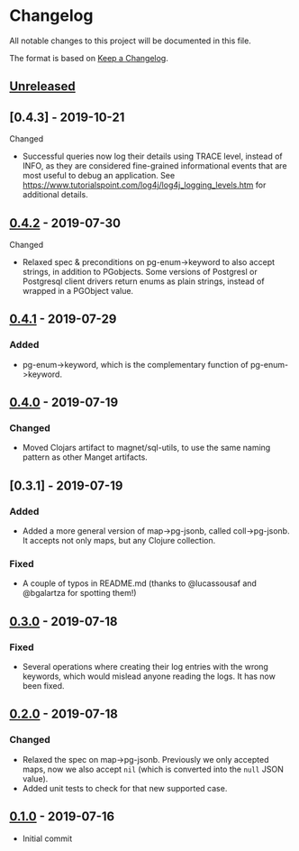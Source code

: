 # Changelog
All notable changes to this project will be documented in this file.

The format is based on [Keep a Changelog](http://keepachangelog.com/en/1.0.0/).

## [Unreleased]

## [0.4.3] - 2019-10-21

Changed
- Successful queries now log their details using TRACE level, instead of INFO, as they are considered fine-grained informational events that are most useful to debug an application. See https://www.tutorialspoint.com/log4j/log4j_logging_levels.htm for additional details.

## [0.4.2] - 2019-07-30

Changed
- Relaxed spec & preconditions on pg-enum->keyword to also accept strings, in addition to PGobjects. Some versions of Postgresl or Postgresql client drivers return enums as plain strings, instead of wrapped in a PGObject value.

## [0.4.1] - 2019-07-29

### Added
- pg-enum->keyword, which is the complementary function of pg-enum->keyword.

## [0.4.0] - 2019-07-19

### Changed
- Moved Clojars artifact to magnet/sql-utils, to use the same naming pattern as other Manget artifacts.

## [0.3.1] - 2019-07-19

### Added
- Added a more general version of map->pg-jsonb, called coll->pg-jsonb. It accepts not only maps, but any Clojure collection.

### Fixed
- A couple of typos in README.md (thanks to @lucassousaf and @bgalartza for spotting them!)

## [0.3.0] - 2019-07-18

### Fixed
- Several operations where creating their log entries with the wrong keywords, which would mislead anyone reading the logs. It has now been fixed.

## [0.2.0] - 2019-07-18

### Changed
- Relaxed the spec on map->pg-jsonb. Previously we only accepted maps, now we also accept `nil` (which is converted into the `null` JSON value).
- Added unit tests to check for that new supported case.

## [0.1.0] - 2019-07-16
- Initial commit

[UNRELEASED]: https://github.com/magnetcoop/buddy-auth.jwt-oidc/compare/v0.4.2...HEAD
[0.4.2]: https://github.com/magnetcoop/buddy-auth.jwt-oidc/releases/tag/v0.4.1..0.4.2
[0.4.1]: https://github.com/magnetcoop/buddy-auth.jwt-oidc/releases/tag/v0.4.1..0.4.1
[0.4.0]: https://github.com/magnetcoop/buddy-auth.jwt-oidc/releases/tag/v0.4.0..0.3.0
[0.3.0]: https://github.com/magnetcoop/buddy-auth.jwt-oidc/releases/tag/v0.3.0..0.2.0
[0.2.0]: https://github.com/magnetcoop/buddy-auth.jwt-oidc/releases/tag/v0.2.0..0.1.0
[0.1.0]: https://github.com/magnetcoop/buddy-auth.jwt-oidc/releases/tag/v0.1.0

